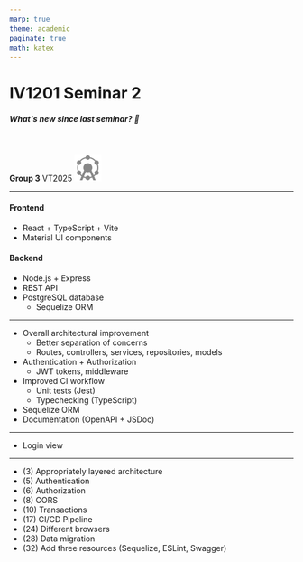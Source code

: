 ```yaml
---
marp: true
theme: academic
paginate: true
math: katex
---
```


[//]: # (Generate e.g. html slides with:)
[//]: # (cd seminar-slides)
[//]: # (npx @marp-team/marp-cli@latest seminar-2-deck.md -o output.html --theme slides-theme.css)

<!-- _class: lead -->

# IV1201 Seminar 2

##### What's new since last seminar? :rocket: 



<br>

**Group 3**
VT2025
![w:1em](../public/logo.svg)

---

<!-- _header: Recap -->

#### Frontend
- React + TypeScript + Vite
- Material UI components

#### Backend
- Node.js + Express
- REST API
- PostgreSQL database
  - Sequelize ORM

---

<!-- _header: Backend -->

- Overall architectural improvement
  - Better separation of concerns
  - Routes, controllers, services, repositories, models
- Authentication + Authorization
  - JWT tokens, middleware
- Improved CI workflow
  - Unit tests (Jest)
  - Typechecking (TypeScript)
- Sequelize ORM
- Documentation (OpenAPI + JSDoc)

---

<!-- _header: Frontend -->

- Login view

---

<!-- _header: Tasks completed -->

- (3) Appropriately layered architecture
- (5) Authentication
- (6) Authorization
- (8) CORS
- (10) Transactions
- (17) CI/CD Pipeline
- (24) Different browsers
- (28) Data migration
- (32) Add three resources (Sequelize, ESLint, Swagger)

[//]: # (> 1: Footnote)


